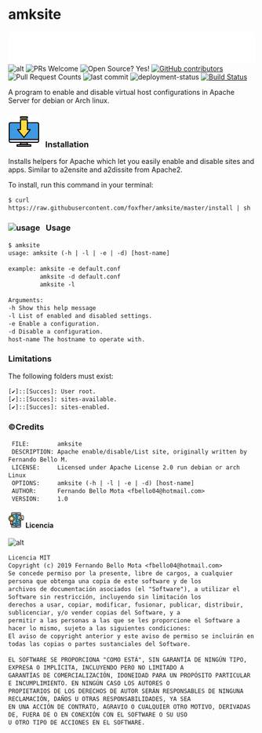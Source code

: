 <head>
    <!-- CSS Files -->
     <link href="custom.css" rel="stylesheet" />
</head>

# amksite
![title](config-amksite/title.svg)
![alt](https://img.shields.io/apm/l/vim-mode?label=license&logo=dark-green) ![PRs Welcome](https://img.shields.io/badge/PRs-Welcome-success) ![Open Source? Yes!](https://badgen.net/badge/Open%20Source%20%3F/Yes%21/blue?icon=github) [![GitHub contributors](https://img.shields.io/github/contributors/foxfher/github-readme-quotes.svg)](https://github.com/foxfher/github-readme-quotes/graphs/contributors) ![Pull Request Counts](https://img.shields.io/bitbucket/pr/foxfher/github-readme-quotes) ![last commit](https://img.shields.io/github/last-commit/foxfher/github-readme-quotes) ![deployment-status](https://img.shields.io/website?url=https%3A%2F%2Fgithub-readme-quotes.herokuapp.com%2Fquote) [![Build Status](https://travis-ci.org/joemccann/dillinger.svg?branch=master)](https://github.com/foxfher/github-readme-quotes/)
 
A program to enable and disable virtual host configurations in Apache Server for debian or Arch linux.

### ![install](config-amksite/install.svg) &nbsp; Installation

Installs helpers for Apache which let you easily enable and disable sites and apps. Similar to a2ensite and a2dissite from Apache2.

To install, run this command in your terminal:
```console
$ curl https://raw.githubusercontent.com/foxfher/amksite/master/install | sh
```

### ![usage](config-amksite/howtouse.png)  &nbsp; Usage

```console
$ amksite
usage: amksite (-h | -l | -e | -d) [host-name]

example: amksite -e default.conf
         amksite -d default.conf
         amksite -l 

Arguments:
-h Show this help message
-l List of enabled and disabled settings.
-e Enable a configuration.
-d Disable a configuration.
host-name The hostname to operate with.
```

### Limitations

The following folders must exist:

    [✔]::[Succes]: User root.
    [✔]::[Succes]: sites-available.
    [✔]::[Succes]: sites-enabled.


###  &copy;Credits

     FILE:        amksite
     DESCRIPTION: Apache enable/disable/List site, originally written by Fernando Bello M.
     LICENSE:     Licensed under Apache License 2.0 run debian or arch Linux
     OPTIONS:     amksite (-h | -l | -e | -d) [host-name]
     AUTHOR:      Fernando Bello Mota <fbello04@hotmail.com>
     VERSION:     1.0

#### ![license](config-amksite/license.png) Licencia
![alt](https://img.shields.io/apm/l/vim-mode?label=license&logo=dark-blue&style=for-the-badge) 
```
Licencia MIT
Copyright (c) 2019 Fernando Bello Mota <fbello04@hotmail.com>
Se concede permiso por la presente, libre de cargos, a cualquier persona que obtenga una copia de este software y de los
archivos de documentación asociados (el "Software"), a utilizar el Software sin restricción, incluyendo sin limitación los
derechos a usar, copiar, modificar, fusionar, publicar, distribuir, sublicenciar, y/o vender copias del Software, y a 
permitir a las personas a las que se les proporcione el Software a hacer lo mismo, sujeto a las siguientes condiciones:
El aviso de copyright anterior y este aviso de permiso se incluirán en todas las copias o partes sustanciales del Software.

EL SOFTWARE SE PROPORCIONA "COMO ESTÁ", SIN GARANTÍA DE NINGÚN TIPO, EXPRESA O IMPLÍCITA, INCLUYENDO PERO NO LIMITADO A
GARANTÍAS DE COMERCIALIZACIÓN, IDONEIDAD PARA UN PROPÓSITO PARTICULAR E INCUMPLIMIENTO. EN NINGÚN CASO LOS AUTORES O 
PROPIETARIOS DE LOS DERECHOS DE AUTOR SERÁN RESPONSABLES DE NINGUNA RECLAMACIÓN, DAÑOS U OTRAS RESPONSABILIDADES, YA SEA 
EN UNA ACCIÓN DE CONTRATO, AGRAVIO O CUALQUIER OTRO MOTIVO, DERIVADAS DE, FUERA DE O EN CONEXIÓN CON EL SOFTWARE O SU USO 
U OTRO TIPO DE ACCIONES EN EL SOFTWARE.
```
